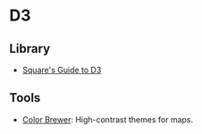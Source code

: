 # D3

## Library
- [Square's Guide to D3](http://square.github.io/intro-to-d3/)

## Tools
- [Color Brewer](http://colorbrewer2.org/): High-contrast themes for maps.
